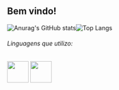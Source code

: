 ## Bem vindo!
![Anurag's GitHub stats](https://github-readme-stats.vercel.app/api?username=elcioangelo&show_icons=true&theme=dark)![Top Langs](https://github-readme-stats.vercel.app/api/top-langs/?username=elcioangelo&layout=compact)

###### Linguagens que utilizo: 
<img src="https://cdn.jsdelivr.net/npm/programming-languages-logos/src/javascript/javascript.png" height="50">
<img src="https://cdn.jsdelivr.net/npm/programming-languages-logos/src/lang-ruby/ruby.png" height="50"> 
